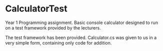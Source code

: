 # CalculatorTest
Year 1 Programming assignment. Basic console calculator designed to run on a test framework provided by the lecturers.

The test framework has been provided. Calculator.cs was given to us in a very simple form, containing only code for addition.
